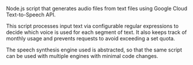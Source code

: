 Node.js script that generates audio files from text files using Google Cloud Text-to-Speech API.

This script processes input text via configurable regular expressions to decide which voice is used for each segment of text. It also keeps track of monthly usage and prevents requests to avoid exceeding a set quota.

The speech synthesis engine used is abstracted, so that the same script can be used with multiple engines with minimal code changes.
